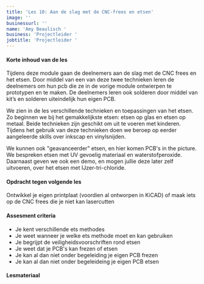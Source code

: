```yaml
---
title: 'Les 10: Aan de slag met de CNC-frees en etsen'
image: ''
businessurl: ''
name: 'Amy Beaulisch '
business: 'Projectleider '
jobtitle: 'Projectleider '
---
```

> 
#### Korte inhoud van de les
Tijdens deze module gaan de deelnemers aan de slag met de CNC frees en het etsen. Door middel van een van deze twee technieken leren de deelnemers om hun pcb die ze in de vorige module ontwierpen te prototypen en te maken. De deelnemers leren ook solderen door middel van kit’s en solderen uiteindelijk hun eigen PCB. 

We zien in de les verschillende technieken en toepassingen van het etsen. Zo beginnen we bij het gemakkelijkste etsen: etsen op glas en etsen op metaal. Beide technieken zijn geschikt om uit te voeren met kinderen. Tijdens het gebruik van deze technieken doen we beroep op eerder aangeleerde skills over inkscap en vinylsnijden. 

We kunnen ook "geavanceerder" etsen, en hier komen PCB's in the picture. We bespreken etsen met UV gevoelig materiaal en waterstofperoxide. Daarnaast geven we ook een demo, en mogen jullie deze later zelf uitvoeren, over het etsen met IJzer-tri-chloride. 

#### Opdracht tegen volgende les
Ontwikkel je eigen printplaat (voordien al ontworpen in KiCAD) of maak iets op de CNC frees die je niet kan lasercutten

#### Assesment criteria
- Je kent verschillende ets methodes
- Je weet wanneer je welke ets methode moet en kan gebruiken
- Je begrijpt de veiligheidsvoorschriften rond etsen
- Je weet dat je PCB's kan frezen of etsen 
- Je kan al dan niet onder begeleiding je eigen PCB frezen
- Je kan al dan niet onder begeleideing je eigen PCB etsen 


#### Lesmateriaal

<!--
[slides van de les](https://docs.google.com/presentation/d/1U8uGmDxUxLigDtWKhqEAqOH0Xo5PP1BhSzmdCy1_Pig/edit?usp=sharing)


#### Interesante links 

-->
